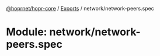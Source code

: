 [@hoprnet/hopr-core](../README.md) / [Exports](../modules.md) / network/network-peers.spec

# Module: network/network-peers.spec
